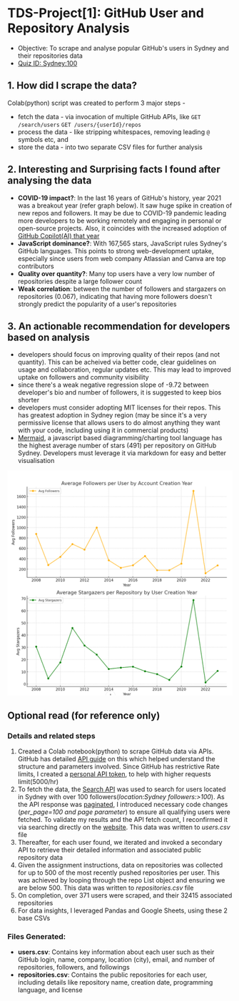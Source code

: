 # TDS-Project[1]:  GitHub User and Repository Analysis
- Objective: To scrape and analyse popular GitHub's users in Sydney and their repositories data
- [Quiz ID: Sydney:100](https://tools-in-data-science.pages.dev/project1)

## 1. How did I scrape the data?
Colab(python) script was created to perform 3 major steps - 
- fetch the data - via invocation of multiple GitHub APIs, like `GET /search/users` `GET /users/{userId}/repos`
- process the data - like stripping whitespaces, removing leading `@` symbols etc, and
- store the data - into two separate CSV files for further analysis

## 2. Interesting and Surprising facts I found after analysing the data
- **COVID-19 impact?**: In the last 16 years of GitHub's history, year 2021 was a breakout year (refer graph below). It saw huge spike in creation of new repos and followers. It may be due to COVID-19 pandemic leading more developers to be working remotely and engaging in personal or open-source projects. Also, it coincides with the increased adoption of [GitHub Copilot(AI) that year](https://trends.google.com/trends/explore?date=today%205-y&q=github%20copilot&hl=en)
- **JavaScript dominance?**: With 167,565 stars, JavaScript rules Sydney's GitHub languages. This points to strong web-development uptake, especially since users from web company Atlassian and Canva are top contributors
- **Quality over quantity?**: Many top users have a very low number of repositories despite a large follower count
- **Weak correlation**: between the number of followers and stargazers on repositories (0.067), indicating that having more followers doesn't strongly predict the popularity of a user's repositories

## 3. An actionable recommendation for developers based on analysis
- developers should focus on improving quality of their repos (and not quantity). This can be acheived via better code, clear guidelines on usage and collaboration, regular updates etc. This may lead to improved uptake on followers and community visibility
- since there's a weak negative regression slope of -9.72 between developer's bio and number of followers, it is suggested to keep bios shorter 
- developers must consider adopting MIT licenses for their repos. This has greatest adoption in Sydney region (may be since it's a very permissive license that allows users to do almost anything they want with your code, including using it in commercial products)
- [Mermaid](https://github.blog/developer-skills/github/include-diagrams-markdown-files-mermaid/), a javascript based diagramming/charting tool language has the highest average number of stars (491) per repository on GitHub Sydney. Developers must leverage it via markdown for easy and better visualisation
 
![alt text](https://github.com/sidg75/tds-project1/blob/main/users_trend_by_years.png)

## Optional read (for reference only)
### Details and related steps
1. Created a Colab notebook(python) to scrape GitHub data via APIs. GitHub has detailed [API guide](https://docs.github.com/en/rest/about-the-rest-api/about-the-rest-api?apiVersion=2022-11-28) on this which helped understand the structure and parameters involved. Since GitHub has restrictive Rate limits, I created a [personal API token](https://github.com/settings/personal-access-tokens/new), to help with higher requests limit(5000/hr)
2. To fetch the data, the [Search API](https://docs.github.com/en/rest/search/search?apiVersion=2022-11-28) was used to search for users located in Sydney with over 100 followers(_location:Sydney followers:>100_). As the API response was [paginated](https://docs.github.com/en/rest/using-the-rest-api/using-pagination-in-the-rest-api?apiVersion=2022-11-28), I introduced necessary code changes (_per_page=100 and page parameter_) to ensure all qualifying users were fetched. To validate my results and the API fetch count, I reconfirmed it via searching directly on the [website](https://github.com/search?q=location%3ASydney%20followers%3A%3E100&type=users). This data was written to _users.csv_ file
3. Thereafter, for each user found, we iterated and invoked a secondary API to retrieve their detailed information and associated public repository data
4. Given the assignment instructions, data on repositories was collected for up to 500 of the most recently pushed repositories per user. This was achieved by looping through the repo List object and ensuring we are below 500. This data was written to _repositories.csv_ file
5. On completion, over 371 users were scraped, and their 32415 associated repositories
6. For data insights, I leveraged Pandas and Google Sheets, using these 2 base CSVs

### Files Generated:
- **users.csv**: Contains key information about each user such as their GitHub login, name, company, location (city), email, and number of repositories, followers, and followings
- **repositories.csv**: Contains the public repositories for each user, including details like repository name, creation date, programming language, and license

